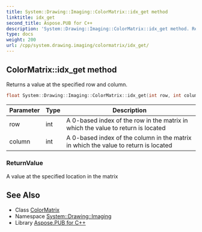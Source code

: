 ```yaml
---
title: System::Drawing::Imaging::ColorMatrix::idx_get method
linktitle: idx_get
second_title: Aspose.PUB for C++
description: 'System::Drawing::Imaging::ColorMatrix::idx_get method. Returns a value at the specified row and column in C++.'
type: docs
weight: 200
url: /cpp/system.drawing.imaging/colormatrix/idx_get/
---
```

## ColorMatrix::idx_get method


Returns a value at the specified row and column.

```cpp
float System::Drawing::Imaging::ColorMatrix::idx_get(int row, int column)
```


| Parameter | Type | Description |
| --- | --- | --- |
| row | int | A 0-based index of the row in the matrix in which the value to return is located |
| column | int | A 0-based index of the column in the matrix in which the value to return is located |

### ReturnValue

A value at the specified location in the matrix

## See Also

* Class [ColorMatrix](../)
* Namespace [System::Drawing::Imaging](../../)
* Library [Aspose.PUB for C++](../../../)

